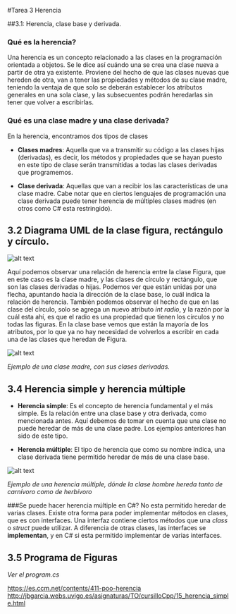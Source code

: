#Tarea 3 Herencia

##3.1: Herencia, clase base y derivada.

### Qué es la herencia?
Una herencia es un concepto relacionado a las clases en la programación orientada a objetos. Se le dice así cuándo una se crea una clase nueva a partir de otra ya existente. Proviene del hecho de que las clases nuevas que hereden de otra, van a tener las propiedades y métodos  de su clase madre, teniendo la ventaja de que solo se deberán establecer los atributos generales en una sola clase, y las subsecuentes podrán heredarlas sin tener que volver a escribirlas.

### Qué es una clase madre y una clase derivada?
En la herencia, encontramos dos tipos de clases

*  **Clases madres**: Aquella que va a transmitir su código a las clases hijas (derivadas), es decir, los métodos y propiedades que se hayan puesto en este tipo de clase serán transmitidas a todas las clases derivadas que programemos.

* **Clase derivada**: Aquellas que van a recibir los las características de una clase madre. Cabe notar que en ciertos lenguajes de programación una clase derivada puede tener herencia de múltiples clases madres (en otros como C# esta restringido).

## 3.2 Diagrama UML de la clase figura, rectángulo y círculo.

![alt text](C:\Users\Dell\Documents\GitHub\Tareas-POO\Tarea3\Images\UML.PNG)

Aquí podemos observar una relación de herencia entre la clase Figura, que en este caso es la clase madre, y las clases de círculo y rectángulo, que son las clases derivadas o hijas. Podemos ver que están unidas por una flecha, apuntando hacia la dirección de la clase base, lo cuál indica la relación de herencia. También podemos observar el hecho de que en las clase del círculo, solo se agrega un nuevo atributo *int radio*, y la razón por la cuál esta ahí, es que el radio es una propiedad que tienen los círculos y no todas las figuras.
En la clase base vemos que están la mayoría de los atributos, por lo que ya no hay necesidad de volverlos a escribir en cada una de las clases que heredan de Figura.


![alt text](C:\Users\Dell\Documents\GitHub\Tareas-POO\Tarea3\Images\diagrama.png)

*Ejemplo de una clase madre, con sus clases derivadas.*

## 3.4 Herencia simple y herencia múltiple

* **Herencia simple**: Es el concepto de herencia fundamental y el más simple. Es la relación entre una clase base y otra derivada, como mencionada antes. Aquí debemos de tomar en cuenta que una clase no puede heredar de más de una clase padre. Los ejemplos anteriores han sido de este tipo.

* **Herencia múltiple**: El tipo de herencia que como su nombre indica, una clase derivada tiene permitido heredar de más de una clase base.

![alt text](C:\Users\Dell\Documents\GitHub\Tareas-POO\Tarea3\Images\H01.JPG)

*Ejemplo de una herencia múltiple, dónde la clase hombre hereda tanto de carnívoro como de herbívoro*

###Se puede hacer herencia múltiple en C#?
No esta permitido heredar de varias clases. Existe otra forma para poder implementar métodos en clases, que es con interfaces. Una interfaz contiene ciertos métodos que una *class* o *struct* puede utilizar. A diferencia de otras clases, las interfaces se **implementan**, y en C# si esta permitido implementar de varias interfaces.

## 3.5 Programa de Figuras
*Ver el program.cs*


https://es.ccm.net/contents/411-poo-herencia
http://jbgarcia.webs.uvigo.es/asignaturas/TO/cursilloCpp/15_herencia_simple.html

